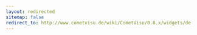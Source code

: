 ```yaml
---
layout: redirected
sitemap: false
redirect_to: http://www.cometvisu.de/wiki/CometVisu/0.8.x/widgets/de
---
```


